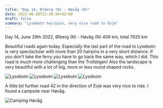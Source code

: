 ```yaml
---
title: "Day 14, Ølberg (N) - Høvåg (N)"
date: 2022-06-29T22:30:34+02:00
draft: false
summary: "Lysebotn hairpins, very nice road to Evje"
---
```

Day 14, June 29th 2022, Ølberg (N) - Høvåg (N)
409 km, total 7625 km

Beautiful roads again today. Especially the last part of the road to Lysebotn is very spectactular with
more than 20 hairpins in a very short distance. If you don't take the ferry you have to go back the same way, which
I did. This road is much more challenging than the Trollstigen!
Also the landscape is very beautiful with a lot of big, more or less round shaped rocks.

![Lysebotn](/images/noordkaap2022-06-29-01-tjorhom-r.jpg "Lysebotn")
![Lysebotn](/images/noordkaap2022-06-29-02-lysebotn-r.jpg "Lysebotn")
![Lysebotn](/images/noordkaap2022-06-29-03-lysebotn-r.jpg "Lysebotn")
![Lysebotn](/images/noordkaap2022-06-29-04-lysebotn-r.jpg "Lysebotn")

A little bit further road 42 in the direction of Evje was very nice to ride.
I found a campsite near Høvåg.

![Camping Høvåg](/images/noordkaap2022-06-29-05-hovag-r.jpg "Camping Høvåg")

